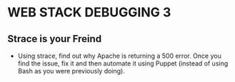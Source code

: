 # WEB STACK DEBUGGING 3

## Strace is your Freind
- Using strace, find out why Apache is returning a 500 error. Once you find the issue, fix it and then automate it using Puppet (instead of using Bash as you were previously doing).